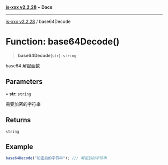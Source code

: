 [**js-xxx v2.2.28**](../README.md) • **Docs**

***

[js-xxx v2.2.28](../README.md) / base64Decode

# Function: base64Decode()

> **base64Decode**(`str`): `string`

base64 解密函数

## Parameters

• **str**: `string`

需要加密的字符串

## Returns

`string`

## Example

```ts
base64Decode("加密后的字符串"); /// 解密后的字符串
```
